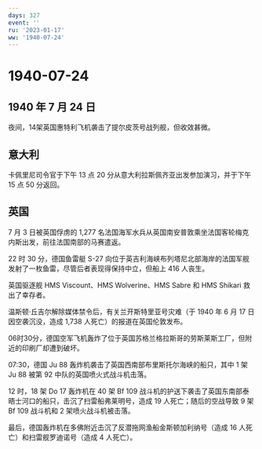 ```yaml
---
days: 327
event: ''
ru: '2023-01-17'
ww: '1940-07-24'
---
```


# 1940-07-24

## 1940 年 7 月 24 日

夜间，14架英国惠特利飞机袭击了提尔皮茨号战列舰，但收效甚微。

## 意大利

卡佩里尼司令官于下午 13 点 20 分从意大利拉斯佩齐亚出发参加演习，并于下午
15 点 50 分返回。

## 英国

7 月 3 日被英国俘虏的 1,277
名法国海军水兵从英国南安普敦乘坐法国客轮梅克内斯出发，前往法国南部的马赛遣返。

22 时 30 分，德国鱼雷艇 S-27
向位于英吉利海峡布列塔尼北部海岸的法国军舰发射了一枚鱼雷，尽管后者表现得保持中立，但船上
416 人丧生。

英国驱逐舰 HMS Viscount、HMS Wolverine、HMS Sabre 和 HMS Shikari
救出了幸存者。

温斯顿·丘吉尔解除媒体禁令后，有关兰开斯特里亚号灾难（于 1940 年 6 月 17
日因空袭沉没，造成 1,738 人死亡）的报道在英国伦敦发布。

06时30分，德国空军飞机轰炸了位于英国苏格兰格拉斯哥的劳斯莱斯工厂，但附近的印刷厂却遭到破坏。

07:30，德国 Ju 88 轰炸机袭击了英国西南部布里斯托尔海峡的船只，其中 1 架
Ju 88 被第 92 中队的英国喷火式战斗机击落。

12 时，18 架 Do 17 轰炸机在 40 架 Bf 109
战斗机的护送下袭击了英国东南部泰晤士河口的船只，击沉了扫雷船弗莱明号，造成
19 人死亡；随后的空战导致 9 架 Bf 109 战斗机和 2 架喷火战斗机被击落。

最后，德国轰炸机在多佛附近击沉了反潜拖网渔船金斯顿加利纳号（造成 16
人死亡）和扫雷舰罗迪诺号（造成 4 人死亡）。